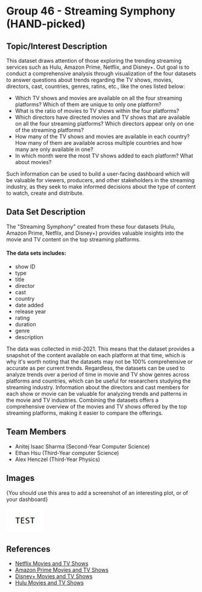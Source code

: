 # Group 46 - Streaming Symphony (HAND-picked)

## Topic/Interest Description

This dataset draws attention of those exploring the trending streaming services such as Hulu, Amazon Prime, Netflix, and Disney+. Out goal is to conduct a comprehensive analysis through visualization of the four datasets to answer questions about trends regarding the TV shows, movies, directors, cast, countries, genres, ratins, etc., like the ones listed below:

- Which TV shows and movies are available on all the four streaming platforms? Which of them are unique to only one platform?
- What is the ratio of movies to TV shows within the four platforms?
- Which directors have directed movies and TV shows that are available on all the four streaming platforms? Which directors appear only on one of the streaming platforms?
- How many of the TV shows and movies are available in each country? How many of them are available across multiple countries and how many are only available in one?
- In which month were the most TV shows added to each platform? What about movies?

Such information can be used to build a user-facing dashboard which will be valuable for viewers, producers, and other stakeholders in the streaming industry, as they seek to make informed decisions about the type of content to watch, create and distribute.

## Data Set Description

The "Streaming Symphony" created from these four datasets (Hulu, Amazon Prime, Netflix, and Disney+) provides valuable insights into the movie and TV content on the top streaming platforms.

#### The data sets includes:
- show ID
- type
- title
- director
- cast
- country
- date added
- release year
- rating
- duration
- genre
- description

The data was collected in mid-2021. This means that the dataset provides a snapshot of the content available on each platform at that time, which is why it's worth noting that the datasets may not be 100% comprehensive or accurate as per current trends. Regardless, the datasets can be used to analyze trends over a period of time in movie and TV show genres across platforms and countries, which can be useful for researchers studying the streaming industry. Information about the directors and cast members for each show or movie can be valuable for analyzing trends and patterns in the movie and TV industries. Combining the datasets offers a comprehensive overview of the movies and TV shows offered by the top streaming platforms, making it easier to compare the offerings.

## Team Members

- Anitej Isaac Sharma (Second-Year Computer Science)
- Ethan Hsu (Third-Year computer Science)
- Alex Henczel (Third-Year Physics)

## Images

{You should use this area to add a screenshot of an interesting plot, or of your dashboard}

<img src ="images/test.png" width="100px">

## References

- [Netflix Movies and TV Shows](https://www.kaggle.com/datasets/shivamb/netflix-shows)
- [Amazon Prime Movies and TV Shows](https://www.kaggle.com/datasets/shivamb/amazon-prime-movies-and-tv-shows)
- [Disney+ Movies and TV Shows](https://www.kaggle.com/datasets/shivamb/disney-movies-and-tv-shows)
- [Hulu Movies and TV Shows](https://www.kaggle.com/datasets/shivamb/hulu-movies-and-tv-shows)
